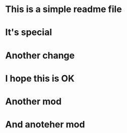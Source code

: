 # This is a simple readme file
# It's special
# Another change
# I hope this is OK
# Another mod
# And anoteher mod
